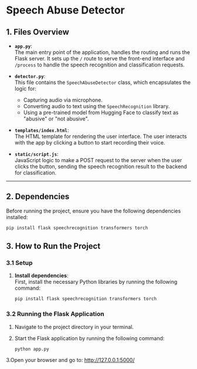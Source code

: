# **Speech Abuse Detector**

## **1. Files Overview**

- **`app.py`**:  
   The main entry point of the application, handles the routing and runs the Flask server. It sets up the `/` route to serve the front-end interface and `/process` to handle the speech recognition and classification requests.

- **`detector.py`**:  
   This file contains the `SpeechAbuseDetector` class, which encapsulates the logic for:
   - Capturing audio via microphone.
   - Converting audio to text using the `SpeechRecognition` library.
   - Using a pre-trained model from Hugging Face to classify text as "abusive" or "not abusive".

- **`templates/index.html`**:  
   The HTML template for rendering the user interface. The user interacts with the app by clicking a button to start recording their voice.

- **`static/script.js`**:  
   JavaScript logic to make a POST request to the server when the user clicks the button, sending the speech recognition result to the backend for classification.

---

## **2. Dependencies**

Before running the project, ensure you have the following dependencies installed:

```bash
pip install flask speechrecognition transformers torch
```

## **3. How to Run the Project**

### **3.1 Setup**

1. **Install dependencies**:  
   First, install the necessary Python libraries by running the following command:
   ```bash
   pip install flask speechrecognition transformers torch
   ```

### **3.2 Running the Flask Application**

1. Navigate to the project directory in your terminal.

2. Start the Flask application by running the following command:
   ```bash
   python app.py
   ```
3.Open your browser and go to:
    http://127.0.0.1:5000/